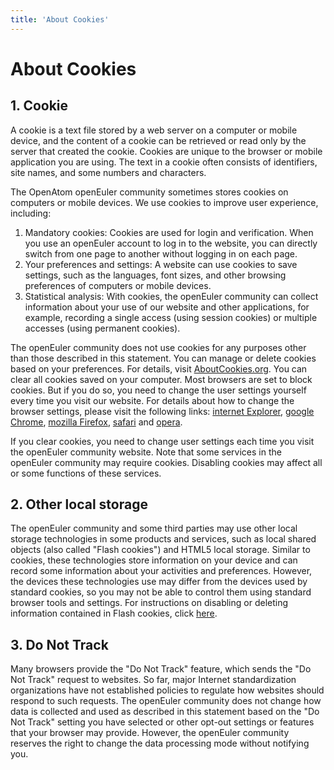 ```yaml
---
title: 'About Cookies'
---
```


<div class='markdown markdown-statement' >

<h1>About Cookies</h1>

## 1. Cookie

A cookie is a text file stored by a web server on a computer or mobile device, and the content of a cookie can be retrieved or read only by the server that created the cookie. Cookies are unique to the browser or mobile application you are using. The text in a cookie often consists of identifiers, site names, and some numbers and characters.

The OpenAtom openEuler community sometimes stores cookies on computers or mobile devices. We use cookies to improve user experience, including:

1) Mandatory cookies: Cookies are used for login and verification. When you use an openEuler account to log in to the website, you can directly switch from one page to another without logging in on each page.
2) Your preferences and settings: A website can use cookies to save settings, such as the languages, font sizes, and other browsing preferences of computers or mobile devices.
3) Statistical analysis: With cookies, the openEuler community can collect information about your use of our website and other applications, for example, recording a single access (using session cookies) or multiple accesses (using permanent cookies).

The openEuler community does not use cookies for any purposes other than those described in this statement. You can manage or delete cookies based on your preferences. For details, visit [AboutCookies.org](https://www.aboutcookies.org/). You can clear all cookies saved on your computer. Most browsers are set to block cookies. But if you do so, you need to change the user settings yourself every time you visit our website. For details about how to change the browser settings, please visit the following links: [internet Explorer](https://support.microsoft.com/zh-cn/windows/%E5%88%A0%E9%99%A4%E5%92%8C%E7%AE%A1%E7%90%86-cookie-168dab11-0753-043d-7c16-ede5947fc64d), [google Chrome](https://support.google.com/chrome/answer/95647?hl=en), [mozilla Firefox](https://support.mozilla.org/en-US/kb/cookies-information-websites-store-on-your-computer?redirectlocale=en-US&redirectslug=Cookies), [safari](https://support.apple.com/kb/PH19214?locale=en_US&viewlocale=en_US) and [opera](http://www.opera.com/help/tutorials/security/privacy/).

If you clear cookies, you need to change user settings each time you visit the openEuler community website. Note that some services in the openEuler community may require cookies. Disabling cookies may affect all or some functions of these services.

## 2. Other local storage

The openEuler community and some third parties may use other local storage technologies in some products and services, such as local shared objects (also called "Flash cookies") and HTML5 local storage. Similar to cookies, these technologies store information on your device and can record some information about your activities and preferences. However, the devices these technologies use may differ from the devices used by standard cookies, so you may not be able to control them using standard browser tools and settings. For instructions on disabling or deleting information contained in Flash cookies, click [here](https://helpx.adobe.com/flash-player/kb/disable-local-shared-objects-flash.html).

## 3. Do Not Track

Many browsers provide the "Do Not Track" feature, which sends the "Do Not Track" request to websites. So far, major Internet standardization organizations have not established policies to regulate how websites should respond to such requests.
The openEuler community does not change how data is collected and used as described in this statement based on the "Do Not Track" setting you have selected or other opt-out settings or features that your browser may provide. However, the openEuler community reserves the right to change the data processing mode without notifying you.

</div>